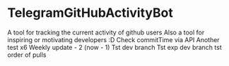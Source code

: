 # TelegramGitHubActivityBot
A tool for tracking the current activity of github users
Also a tool for inspiring or motivating developers :D
Check commitTime via API
Another test x6
Weekly update - 2 (now - 1)
Tst dev branch
Tst exp dev branch tst order of pulls